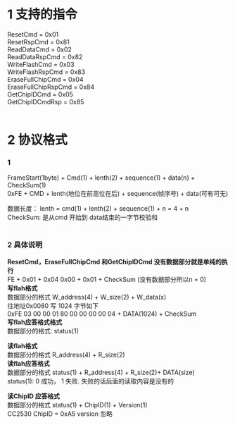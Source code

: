 #  1 **支持的指令** <br>
ResetCmd = 0x01 <br>
ResetRspCmd = 0x81 <br>
ReadDataCmd = 0x02 <br>
ReadDataRspCmd = 0x82 <br>
WriteFlashCmd = 0x03 <br>
WriteFlashRspCmd = 0x83 <br>
EraseFullChipCmd = 0x04 <br>
EraseFullChipRspCmd = 0x84 <br>
GetChipIDCmd = 0x05 <br>
GetChipIDCmdRsp = 0x85 <br>
<br>
#  2 **协议格式**  <br>
### 1 <br>
FrameStart(1byte) + Cmd(1)  +  lenth(2) + sequence(1) + data(n) + CheckSum(1)  <br>
0xFE + CMD + lenth(地位在前高位在后) + sequence(帧序号)  + data(可有可无)  <br>

数据长度： lenth = cmd(1) + lenth(2) +  sequence(1) + n = 4 + n  <br>
CheckSum: 是从cmd 开始到 data结束的一字节校验和 <br>
<br>
### 2  具体说明 <br>
 **ResetCmd，EraseFullChipCmd 和GetChipIDCmd 没有数据部分就是单纯的执行** <br>
 FE + 0x01 + 0x04  0x00 + 0x01 + CheckSum  (没有数据部分所以n = 0)<br>
 **写flah格式**<br>
 数据部分的格式 W_address(4) + W_size(2) + W_data(x) <br>
 往地址0x0080 写 1024 字节如下 <br>
 0xFE  03 00 00 01 80 00 00 00 00 04 + DATA(1024) + CheckSum <br>
 **写flah应答格式格式**<br>
  数据部分的格式: status(1)
 
 **读flah格式**<br>
 数据部分的格式 R_address(4) + R_size(2) <br>
 **读flah应答格式**<br>
 数据部分的格式 status(1) + R_address(4) + R_size(2)+ DATA(size)  <br>
 status(1): 0 成功， 1 失败. 失败的话后面的读取内容是没有的 <br>
 
 **读ChipID 应答格式** <br>
 数据部分的格式 status(1) + ChipID(1) + Version(1)  <br>
 CC2530 ChipID = 0xA5  version 忽略<br>
	

